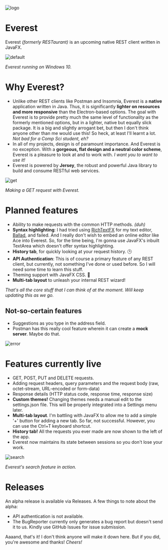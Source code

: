 ![logo](https://user-images.githubusercontent.com/23148259/39123812-a22121b0-4716-11e8-8b38-d2e91e58f85b.png)
# Everest
Everest _(formerly RESTaurant)_ is an upcoming native REST client written in JavaFX.

![default](https://user-images.githubusercontent.com/23148259/39123684-2f7df138-4716-11e8-8ff8-589a1cc47834.PNG)

_Everest running on Windows 10._
# Why Everest?
- Unlike other REST clients like Postman and Insomnia, Everest is a **native** application written in Java. Thus, it is significantly
  **lighter on resources and more responsive** than the Electron-based options. The goal with Everest is to provide pretty much the same
  level of functionality as the formerly mentioned options, but in a lighter, native but equally slick package. It is a big and slightly arrogant bet, 
  but then I don't think anyone other than me would use this! So heck, at least I'll learnt a lot. _Not bad for a Comp Sci student, eh?_
- In all of my projects, design is of paramount importance. And Everest is no exception.
  With a **gorgeous, flat design and a neutral color scheme**, Everest is a pleasure to look at and to work with.
  _I want you to want to use it!_
- Everest is powered by **Jersey**, the robust and powerful Java library to build and consume RESTful web services.

![get](https://user-images.githubusercontent.com/23148259/39123790-8a828b34-4716-11e8-8913-62a6356dd36e.PNG)

_Making a GET request with Everest._

# Planned features
- Ability to make requests with the common HTTP methods. _(duh)_
- **Syntax highlighting**: I had tried using [RichTextFX](https://github.com/FXMisc/RichTextFX) for my text editor, 
  [Ballad](https://github.com/RohitAwate/Ballad), and failed. And I really don't wish to embed an
  online editor like Ace into Everest. So, for the time being, I'm gonna use JavaFX's inbuilt TextArea which doesn't offer syntax highlighting.
- **History tab**, for quickly looking at your request history. 🕒
- **API Authentication**: This is of course a primary feature of any REST client, but currently, not something I've done or used before.
  So I will need some time to learn this stuff.
- Theming support with JavaFX CSS. 🌈
- **Multi-tab layout** to unleash your internal REST wizard!
  
_That's all the core stuff that I can think of at the moment. Will keep updating this as we go._

## Not-so-certain features
- Suggestions as you type in the address field.
- Postman has this really cool feature wherein it can create a **mock server**. Maybe do that.


![error](https://user-images.githubusercontent.com/23148259/39123851-d52d250e-4716-11e8-9c52-800fd708dc2b.PNG)


# Features currently live
- GET, POST, PUT and DELETE requests.
- Adding request headers, query parameters and the request body (raw, octet-stream, URL-encoded or form-data)
- Response details (HTTP status code, response time, response size)
- **Custom themes!** Changing themes needs a manual edit to the settings.json file. This will be properly integrated into a Settings menu later.
- **Multi-tab layout**. I'm battling with JavaFX to allow me to add a simple '+' button for adding a new tab. So far, not successful. However, you can use the Ctrl+T keyboard shortcut.
- **History tab!** All the requests you ever made are now shown to the left of the app.
- Everest now maintains its state between sessions so you don't lose your work.

![search](https://user-images.githubusercontent.com/23148259/39123910-19ddeb8e-4717-11e8-9827-84ad53c5f16f.PNG)

_Everest's search feature in action._

# Releases
An alpha release is available via Releases.
A few things to note about the alpha:
- API authentication is not available.
- The BugReporter currently only generates a bug report but doesn't send it to us. Kindly use GitHub Issues for issue submission.

Aaaand, that's it!
I don't think anyone will make it down here. But if you did, you're awesome and thanks! _Cheers!_
